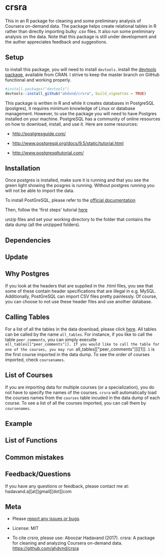 # crsra

This in an R package for cleaning and some preliminary analysis of Coursera on-demand data. The package helps create relational tables in R rather than directly importing bulky .csv files. It also run some preliminary analysis on the data. Note that this package is still under development and the auther appreciates feedback and suggestions.

## Setup

to install this package, you will need to install `devtools`.
install the [devtools package](https://CRAN.R-project.org/package=devtools), available from CRAN. I strive to keep the master branch on GitHub functional and working properly.

``` r
#install.packages("devtools")
devtools::install_github("ahdvnd/crsra", build_vignettes = TRUE)
```

This package is written in R and while it creates databases in PostgreSQL (postgres), it requires minimum knowledge of Linux or database management. However, to use the package you will need to have Postgres installed on your machine. 
PostgreSQL has a community of online resources on how to download, install, and use it. Here are some resources:

- http://postgresguide.com/

- http://www.postgresql.org/docs/9.5/static/tutorial.html

- http://www.postgresqltutorial.com/


## Installation
Once postgres is installed, make sure it is running and that you see the green light showing the posgres is running. Without postgres running you will not be able to import the data.

To install PostGreSQL, please refer to the [official documentation](https://wiki.postgresql.org/wiki/Detailed_installation_guides)

Then, follow the 'first steps' tutorial [here](https://wiki.postgresql.org/wiki/First_steps)

unzip files and set your working directory to the folder that contains the data dump (all the unzipped folders).

## Dependencies

## Update

## Why Postgres

If you look at the headers that are supplied in the .html files, you see that some of these contain header specifications that are illegal in e.g. MySQL. Additionally, PostGreSQL can import CSV files pretty painlessly. Of course, you can choose to not use these header files and use another database.

## Calling Tables

For a list of all the tables in the data download, please click [here](https://github.com/ahdvnd/crsra/blob/master/ListofTables.md). All tables can be called by the name `all_tables`. For instance, if you like to call the table `peer_comments`, you can simply execulte `all_tables[["peer_comments"]]. If you would like to call the table for one of the courses, you may run `all_tables[["peer_comments"]][[1]]. `1` is the first course imported in the data dump. To see the order of courses imported, check `coursenames`.

## List of Courses

If you are importing data for multiple courses (or a specialization), you do not have to specify the names of the courses. `crsra` will automatically load the courses names from the `courses` table incuded in the data dump of each course. To see a list of all the courses imported, you can call them by `coursenames`.

## Example

## List of Functions


## Common mistakes

## Feedback/Questions

If you have any questions or feedback, please contact me at: hadavand.a[[at]]gmail[[dot]]com

## Meta
-   Please [report any issues or bugs](https://github.com/ahdvnd/crsra/issues).

-   License: MIT

-   To cite *crsra*, please use: Aboozar Hadavand (2017). crsra: A package for cleaning and analyzing Coursera on-demand data. https://github.com/ahdvnd/crsra


